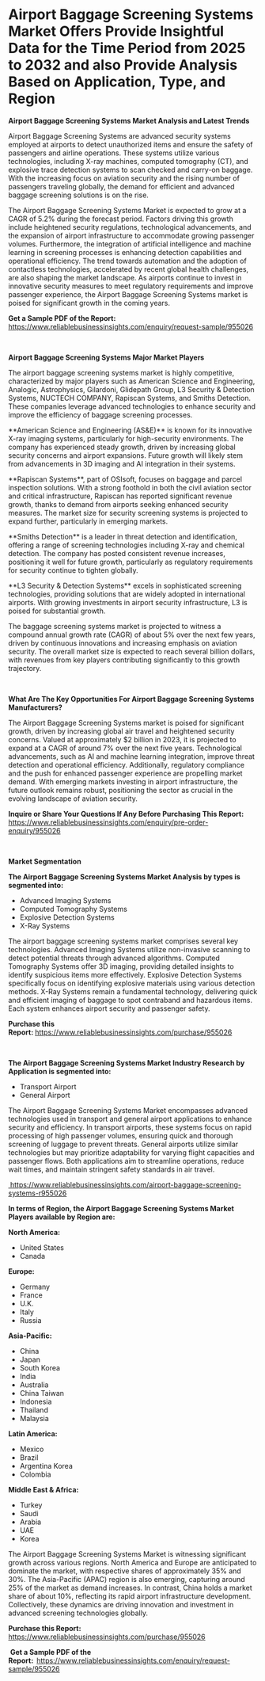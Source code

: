 <p><h1>Airport Baggage Screening Systems Market Offers Provide Insightful Data for the Time Period from 2025 to 2032 and also Provide Analysis Based on Application, Type, and Region</h1></p><p><strong>Airport Baggage Screening Systems Market Analysis and Latest Trends</strong></p>
<p><p>Airport Baggage Screening Systems are advanced security systems employed at airports to detect unauthorized items and ensure the safety of passengers and airline operations. These systems utilize various technologies, including X-ray machines, computed tomography (CT), and explosive trace detection systems to scan checked and carry-on baggage. With the increasing focus on aviation security and the rising number of passengers traveling globally, the demand for efficient and advanced baggage screening solutions is on the rise.</p><p>The Airport Baggage Screening Systems Market is expected to grow at a CAGR of 5.2% during the forecast period. Factors driving this growth include heightened security regulations, technological advancements, and the expansion of airport infrastructure to accommodate growing passenger volumes. Furthermore, the integration of artificial intelligence and machine learning in screening processes is enhancing detection capabilities and operational efficiency. The trend towards automation and the adoption of contactless technologies, accelerated by recent global health challenges, are also shaping the market landscape. As airports continue to invest in innovative security measures to meet regulatory requirements and improve passenger experience, the Airport Baggage Screening Systems market is poised for significant growth in the coming years.</p></p>
<p><strong>Get a Sample PDF of the Report:&nbsp;</strong> <a href="https://www.reliablebusinessinsights.com/enquiry/request-sample/955026?utm_campaign=3310&utm_medium=2&utm_source=Github&utm_content=ia&utm_term=18042025&utm_id=airport-baggage-screening-systems">https://www.reliablebusinessinsights.com/enquiry/request-sample/955026</a></p>
<p>&nbsp;</p>
<p><strong>Airport Baggage Screening Systems Major Market Players</strong></p>
<p><p>The airport baggage screening systems market is highly competitive, characterized by major players such as American Science and Engineering, Analogic, Astrophysics, Gilardoni, Glidepath Group, L3 Security & Detection Systems, NUCTECH COMPANY, Rapiscan Systems, and Smiths Detection. These companies leverage advanced technologies to enhance security and improve the efficiency of baggage screening processes.</p><p>**American Science and Engineering (AS&E)** is known for its innovative X-ray imaging systems, particularly for high-security environments. The company has experienced steady growth, driven by increasing global security concerns and airport expansions. Future growth will likely stem from advancements in 3D imaging and AI integration in their systems.</p><p>**Rapiscan Systems**, part of OSIsoft, focuses on baggage and parcel inspection solutions. With a strong foothold in both the civil aviation sector and critical infrastructure, Rapiscan has reported significant revenue growth, thanks to demand from airports seeking enhanced security measures. The market size for security screening systems is projected to expand further, particularly in emerging markets.</p><p>**Smiths Detection** is a leader in threat detection and identification, offering a range of screening technologies including X-ray and chemical detection. The company has posted consistent revenue increases, positioning it well for future growth, particularly as regulatory requirements for security continue to tighten globally.</p><p>**L3 Security & Detection Systems** excels in sophisticated screening technologies, providing solutions that are widely adopted in international airports. With growing investments in airport security infrastructure, L3 is poised for substantial growth.</p><p>The baggage screening systems market is projected to witness a compound annual growth rate (CAGR) of about 5% over the next few years, driven by continuous innovations and increasing emphasis on aviation security. The overall market size is expected to reach several billion dollars, with revenues from key players contributing significantly to this growth trajectory.</p></p>
<p>&nbsp;</p>
<p><strong>What Are The Key Opportunities For Airport Baggage Screening Systems Manufacturers?</strong></p>
<p><p>The Airport Baggage Screening Systems market is poised for significant growth, driven by increasing global air travel and heightened security concerns. Valued at approximately $2 billion in 2023, it is projected to expand at a CAGR of around 7% over the next five years. Technological advancements, such as AI and machine learning integration, improve threat detection and operational efficiency. Additionally, regulatory compliance and the push for enhanced passenger experience are propelling market demand. With emerging markets investing in airport infrastructure, the future outlook remains robust, positioning the sector as crucial in the evolving landscape of aviation security.</p></p>
<p><strong>Inquire or Share Your Questions If Any Before Purchasing This Report:</strong> <a href="https://www.reliablebusinessinsights.com/enquiry/pre-order-enquiry/955026?utm_campaign=3310&utm_medium=2&utm_source=Github&utm_content=ia&utm_term=18042025&utm_id=airport-baggage-screening-systems">https://www.reliablebusinessinsights.com/enquiry/pre-order-enquiry/955026</a></p>
<p>&nbsp;</p>
<p><strong>Market Segmentation</strong></p>
<p><strong>The Airport Baggage Screening Systems Market Analysis by types is segmented into:</strong></p>
<p><ul><li>Advanced Imaging Systems</li><li>Computed Tomography Systems</li><li>Explosive Detection Systems</li><li>X-Ray Systems</li></ul></p>
<p><p>The airport baggage screening systems market comprises several key technologies. Advanced Imaging Systems utilize non-invasive scanning to detect potential threats through advanced algorithms. Computed Tomography Systems offer 3D imaging, providing detailed insights to identify suspicious items more effectively. Explosive Detection Systems specifically focus on identifying explosive materials using various detection methods. X-Ray Systems remain a fundamental technology, delivering quick and efficient imaging of baggage to spot contraband and hazardous items. Each system enhances airport security and passenger safety.</p></p>
<p><strong>Purchase this Report:&nbsp;</strong><a href="https://www.reliablebusinessinsights.com/purchase/955026?utm_campaign=3310&utm_medium=2&utm_source=Github&utm_content=ia&utm_term=18042025&utm_id=airport-baggage-screening-systems">https://www.reliablebusinessinsights.com/purchase/955026</a></p>
<p>&nbsp;</p>
<p><strong>The Airport Baggage Screening Systems Market Industry Research by Application is segmented into:</strong></p>
<p><ul><li>Transport Airport</li><li>General Airport</li></ul></p>
<p><p>The Airport Baggage Screening Systems Market encompasses advanced technologies used in transport and general airport applications to enhance security and efficiency. In transport airports, these systems focus on rapid processing of high passenger volumes, ensuring quick and thorough screening of luggage to prevent threats. General airports utilize similar technologies but may prioritize adaptability for varying flight capacities and passenger flows. Both applications aim to streamline operations, reduce wait times, and maintain stringent safety standards in air travel.</p></p>
<p><a href="https://www.reliablebusinessinsights.com/airport-baggage-screening-systems-r955026?utm_campaign=3310&utm_medium=2&utm_source=Github&utm_content=ia&utm_term=18042025&utm_id=airport-baggage-screening-systems">&nbsp;https://www.reliablebusinessinsights.com/airport-baggage-screening-systems-r955026</a></p>
<p><strong>In terms of Region, the Airport Baggage Screening Systems Market Players available by Region are:</strong></p>
<p>
    <p> <strong> North America: </strong>
        <ul>
            <li>United States</li>
            <li>Canada</li>
        </ul>
        </p> 
    <p> <strong> Europe: </strong>
        <ul>
            <li>Germany</li>
            <li>France</li>
            <li>U.K.</li>
            <li>Italy</li>
            <li>Russia</li>
        </ul>
        </p> 
    <p> <strong> Asia-Pacific: </strong>
        <ul>
            <li>China</li>
            <li>Japan</li>
            <li>South Korea</li>
            <li>India</li>
            <li>Australia</li>
            <li>China Taiwan</li>
            <li>Indonesia</li>
            <li>Thailand</li>
            <li>Malaysia</li>
        </ul>
        </p> 
    <p> <strong> Latin America: </strong>
        <ul>
            <li>Mexico</li>
            <li>Brazil</li>
            <li>Argentina Korea</li>
            <li>Colombia</li>
        </ul>
        </p> 
    <p> <strong> Middle East & Africa: </strong>
        <ul>
            <li>Turkey</li>
            <li>Saudi</li>
            <li>Arabia</li>
            <li>UAE</li>
            <li>Korea</li>
        </ul>
    </p>
    </p>
<p><p>The Airport Baggage Screening Systems Market is witnessing significant growth across various regions. North America and Europe are anticipated to dominate the market, with respective shares of approximately 35% and 30%. The Asia-Pacific (APAC) region is also emerging, capturing around 25% of the market as demand increases. In contrast, China holds a market share of about 10%, reflecting its rapid airport infrastructure development. Collectively, these dynamics are driving innovation and investment in advanced screening technologies globally.</p></p>
<p><strong>Purchase this Report: </strong><a href="https://www.reliablebusinessinsights.com/purchase/955026?utm_campaign=3310&utm_medium=2&utm_source=Github&utm_content=ia&utm_term=18042025&utm_id=airport-baggage-screening-systems">https://www.reliablebusinessinsights.com/purchase/955026</a></p>
<p>&nbsp;<strong>Get a Sample PDF of the Report:&nbsp;&nbsp;</strong><a href="https://www.reliablebusinessinsights.com/enquiry/request-sample/955026?utm_campaign=3310&utm_medium=2&utm_source=Github&utm_content=ia&utm_term=18042025&utm_id=airport-baggage-screening-systems">https://www.reliablebusinessinsights.com/enquiry/request-sample/955026</a></p>
<p><strong></strong></p>
<p><p></p><p></p><p></p></p>